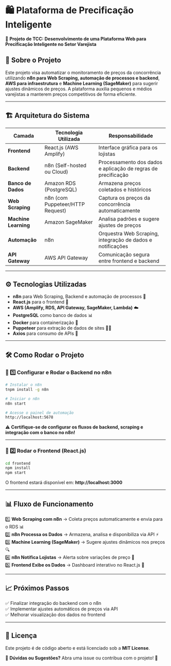 # 🛍️ Plataforma de Precificação Inteligente

🚀 **Projeto de TCC: Desenvolvimento de uma Plataforma Web para Precificação Inteligente no Setor Varejista**

## 📌 Sobre o Projeto
Este projeto visa automatizar o monitoramento de preços da concorrência utilizando **n8n para Web Scraping, automação de processos e backend**, **AWS para infraestrutura** e **Machine Learning (SageMaker)** para sugerir ajustes dinâmicos de preços. A plataforma auxilia pequenos e médios varejistas a manterem preços competitivos de forma eficiente.

---

## 🏗️ Arquitetura do Sistema

| **Camada**       | **Tecnologia Utilizada**         | **Responsabilidade** |
|-----------------|--------------------------------|----------------------|
| **Frontend**    | React.js (AWS Amplify)         | Interface gráfica para os lojistas |
| **Backend**     | n8n (Self-hosted ou Cloud)     | Processamento dos dados e aplicação de regras de precificação |
| **Banco de Dados** | Amazon RDS (PostgreSQL)    | Armazena preços coletados e históricos |
| **Web Scraping** | n8n (com Puppeteer/HTTP Request) | Captura os preços da concorrência automaticamente |
| **Machine Learning** | Amazon SageMaker          | Analisa padrões e sugere ajustes de preços |
| **Automação**   | n8n                            | Orquestra Web Scraping, integração de dados e notificações |
| **API Gateway** | AWS API Gateway               | Comunicação segura entre frontend e backend |

---

## ⚙️ Tecnologias Utilizadas
- **n8n** para Web Scraping, Backend e automação de processos 🔄
- **React.js** para o frontend 🎨
- **AWS (Amplify, RDS, API Gateway, SageMaker, Lambda)** ☁️
- **PostgreSQL** como banco de dados 📊
- **Docker** para containerização 🐳
- **Puppeteer** para extração de dados de sites 🕵️‍♂️
- **Axios** para consumo de APIs 🔗

---

## 🛠️ Como Rodar o Projeto

### 📌 1️⃣ Configurar e Rodar o Backend no n8n
```sh
# Instalar o n8n
tnpm install -g n8n

# Iniciar o n8n
n8n start

# Acesse o painel de automação
http://localhost:5678
```
⚠️ **Certifique-se de configurar os fluxos de backend, scraping e integração com o banco no n8n!**

---

### 📌 2️⃣ Rodar o Frontend (React.js)
```sh
cd frontend
npm install
npm start
```
O frontend estará disponível em: **http://localhost:3000**

---

## 📊 Fluxo de Funcionamento

1️⃣ **Web Scraping com n8n** → Coleta preços automaticamente e envia para o RDS 📊  
2️⃣ **n8n Processa os Dados** → Armazena, analisa e disponibiliza via API ⚡  
3️⃣ **Machine Learning (SageMaker)** → Sugere ajustes dinâmicos nos preços 🔍  
4️⃣ **n8n Notifica Lojistas** → Alerta sobre variações de preço 📩  
5️⃣ **Frontend Exibe os Dados** → Dashboard interativo no React.js 🎨  

---

## 📈 Próximos Passos
✅ Finalizar integração do backend com o n8n  
✅ Implementar ajustes automáticos de preços via API  
✅ Melhorar visualização dos dados no frontend  

---

## 📄 Licença
Este projeto é de código aberto e está licenciado sob a **MIT License**.

📢 **Dúvidas ou Sugestões?** Abra uma issue ou contribua com o projeto! 🚀
